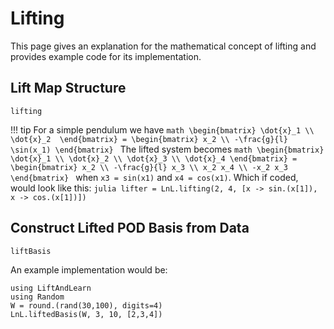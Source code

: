 # Lifting

This page gives an explanation for the mathematical concept of lifting and provides example code for its implementation.

## Lift Map Structure

```@docs
lifting
```

!!! tip
    For a simple pendulum we have 
    ```math
    \begin{bmatrix}
    \dot{x}_1 \\
    \dot{x}_2 
    \end{bmatrix} = \begin{bmatrix}
    x_2 \\
    -\frac{g}{l} \sin(x_1)
    \end{bmatrix}
    ```
    The lifted system becomes 
    ```math
    \begin{bmatrix}
    \dot{x}_1 \\
    \dot{x}_2 \\
    \dot{x}_3 \\
    \dot{x}_4
    \end{bmatrix} = \begin{bmatrix}
    x_2 \\
    -\frac{g}{l} x_3 \\
    x_2 x_4 \\
    -x_2 x_3
    \end{bmatrix}
    ```
    when `x3 = sin(x1)` and `x4 = cos(x1)`. Which if coded, would look like this:
    ```julia
    lifter = LnL.lifting(2, 4, [x -> sin.(x[1]), x -> cos.(x[1])])
    ```

## Construct Lifted POD Basis from Data

```@docs
liftBasis
```

An example implementation would be:

```@example
using LiftAndLearn
using Random
W = round.(rand(30,100), digits=4)
LnL.liftedBasis(W, 3, 10, [2,3,4])
```